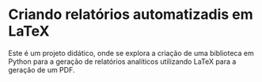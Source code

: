 # Criando relatórios automatizadis em LaTeX

Este é um projeto didático, onde se explora a criação de uma biblioteca em Python para a geração de relatórios analíticos utilizando LaTeX para a geração de um PDF.

